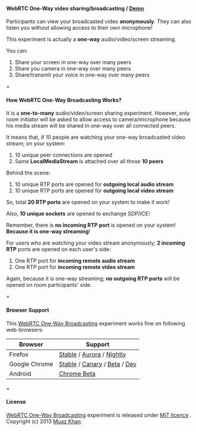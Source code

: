 #### WebRTC One-Way video sharing/broadcasting / [Demo](https://www.webrtc-experiment.com/webrtc-broadcasting/)

Participants can view your broadcasted video **anonymously**. They can also listen you without allowing access to their own microphone!

This experiment is actually a **one-way** audio/video/screen streaming.

You can:

1. Share your screen in one-way over many peers
2. Share you camera in one-way over many peers
3. Share/transmit your voice in one-way over many peers

=

#### How WebRTC One-Way Broadcasting Works?

It is a **one-to-many** audio/video/screen sharing experiment. However, only room initiator will be asked to allow access to camera/microphone because his media stream will be shared in one-way over all connected peers.

It means that, if 10 people are watching your one-way broadcasted video stream; on your system:

1. 10 unique peer connections are opened
2. Same **LocalMediaStream** is attached over all those **10 peers**

Behind the scene:

1. 10 unique RTP ports are opened for **outgoing local audio stream**
2. 10 unique RTP ports are opened for **outgoing local video stream**

So, total **20 RTP ports** are opened on your system to make it work!

Also, **10 unique sockets** are opened to exchange SDP/ICE!

Remember, there is **no incoming RTP port** is opened on your system! **Because it is one-way streaming**!

For users who are watching your video stream anonymously; **2 incoming RTP** ports are opened on each user's side:

1. One RTP port for **incoming remote audio stream**
2. One RTP port for **incoming remote video stream**

Again, because it is one-way streaming; **no outgoing RTP ports** will be opened on room participants' side.

=

#### Browser Support

This [WebRTC One-Way Broadcasting](https://www.webrtc-experiment.com/webrtc-broadcasting/) experiment works fine on following web-browsers:

| Browser        | Support           |
| ------------- |-------------|
| Firefox | [Stable](http://www.mozilla.org/en-US/firefox/new/) / [Aurora](http://www.mozilla.org/en-US/firefox/aurora/) / [Nightly](http://nightly.mozilla.org/) |
| Google Chrome | [Stable](https://www.google.com/intl/en_uk/chrome/browser/) / [Canary](https://www.google.com/intl/en/chrome/browser/canary.html) / [Beta](https://www.google.com/intl/en/chrome/browser/beta.html) / [Dev](https://www.google.com/intl/en/chrome/browser/index.html?extra=devchannel#eula) |
| Android | [Chrome Beta](https://play.google.com/store/apps/details?id=com.chrome.beta&hl=en) |

=

#### License

[WebRTC One-Way Broadcasting](https://www.webrtc-experiment.com/webrtc-broadcasting/) experiment is released under [MIT licence](https://www.webrtc-experiment.com/licence/) . Copyright (c) 2013 [Muaz Khan](https://plus.google.com/100325991024054712503).
